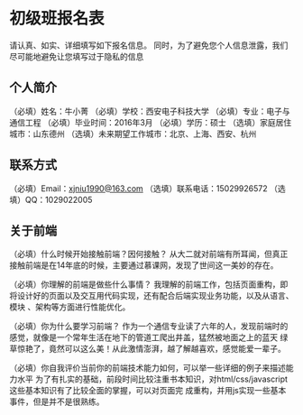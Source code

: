 # 初级班报名表

请认真、如实、详细填写如下报名信息。
同时，为了避免您个人信息泄露，我们尽可能地避免让您填写过于隐私的信息

## 个人简介

（必填）姓名：牛小菁
（必填）学校：西安电子科技大学
（必填）专业：电子与通信工程
（必填）毕业时间：2016年3月
（必填）学历：硕士
（选填）家庭居住城市：山东德州
（选填）未来期望工作城市：北京、上海、西安、杭州

## 联系方式

（必填）Email：xjniu1990@163.com
（选填）联系电话：15029926572
（选填）QQ：1029022005

## 关于前端

（必填）什么时候开始接触前端？因何接触？
        从大二就对前端有所耳闻，但真正接触前端是在14年底的时候，主要通过慕课网，发现了世间这一美妙的存在。

（必填）你理解的前端是做些什么事情？
        我理解的前端工作，包括页面重构，即将设计好的页面以及交互用代码实现，还有配合后端实现业务功能，以及从语言、模块         、架构等方面进行性能优化。

（必填）你为什么要学习前端？
        作为一个通信专业读了六年的人，发现前端时的感觉，就像是一个常年生活在地下的管道工爬出井盖，猛然被地面之上的蓝天         绿草惊艳了，竟然可以这么美！从此激情澎湃，越了解越喜欢，感觉能爱一辈子。

（必填）你自我评价当前你的前端技术能力如何，可以举一些详细的例子来描述能力水平
        为了有扎实的基础，前段时间比较注重书本知识，对html/css/javascript这些基本知识有了比较全面的掌握，可以对页面完         成重构，并用js实现一些基本事件，但是并不是很熟练。

